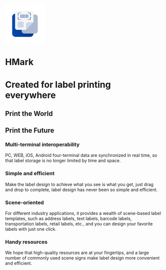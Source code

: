 ﻿![hmark Logo](https://raw.githubusercontent.com/Zoullx/chocolatey-packages/master/hmark/hmark.png "HMark Logo")

# HMark

# Created for label printing everywhere

## Print the World

## Print the Future

### Multi-terminal interoperability

PC, WEB, iOS, Android four-terminal data are synchronized in real time, so that label storage is no longer limited by time and space.

### Simple and efficient

Make the label design to achieve what you see is what you get, just drag and drop to complete, label design has never been so simple and efficient.

### Scene-oriented

For different industry applications, it provides a wealth of scene-based label templates, such as address labels, text labels, barcode labels, transportation labels, retail labels, etc., and you can design your favorite labels with just one click.

### Handy resources

We hope that high-quality resources are at your fingertips, and a large number of commonly used scene signs make label design more convenient and efficient.
